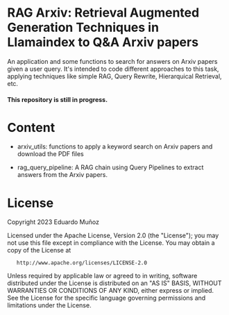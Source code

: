 # RAG Arxiv: Retrieval Augmented Generation Techniques in Llamaindex to Q&A Arxiv papers

 An application and some functions to search for answers on Arxiv papers given a user query. It's intended to code different approaches to this task, applying techniques like simple RAG, Query Rewrite, Hierarquical Retrieval, etc.
 
#### This repository is still in progress.

# Content

- arxiv_utils: functions to apply a keyword search on Arxiv papers and download the PDF files

- rag_query_pipeline: A RAG chain using Query Pipelines to extract answers from the Arxiv papers. 

# License

Copyright 2023 Eduardo Muñoz

   Licensed under the Apache License, Version 2.0 (the "License");
   you may not use this file except in compliance with the License.
   You may obtain a copy of the License at

       http://www.apache.org/licenses/LICENSE-2.0

   Unless required by applicable law or agreed to in writing, software
   distributed under the License is distributed on an "AS IS" BASIS,
   WITHOUT WARRANTIES OR CONDITIONS OF ANY KIND, either express or implied.
   See the License for the specific language governing permissions and
   limitations under the License.
